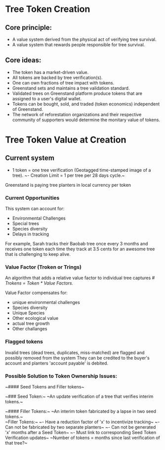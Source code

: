 # Tree Token Creation
 
## Core principle: 
- A value system derived from the physical act of verifying tree survival.
- A value system that rewards people responsible for tree survival.

## Core ideas: 
- The token has a market-driven value. 
- All tokens are backed by tree verification(s). 
- One can own fractions of tree impact with tokens.
- Greenstand sets and maintains a tree validation standard.
- Validated trees on Greenstand platform produce tokens that are assigned to a user's digital wallet.
- Tokens can be bought, sold, and traded (token economics) independent of Greenstand.
- The network of reforestation organizations and their respective community of supporters would determine the monitary value of tokens.   

# Tree Token Value at Creation

## Current system 
- 1 token = one tree verification (Geotagged time-stamped image of a tree).
~- Creation Limit = 1 per tree per 28 days cycle.~

Greenstand is paying tree planters in local currency per token 

### Current Opportunities 
This system can account for:
- Environmental Challenges
- Special trees
- Species diversity
- Delays in tracking

For example, Sarah tracks their Baobab tree once every 3 months and receives one token each time they track at 3.5 cents for an awesome tree that is challenging to keep alive. 


### Value Factor (Troken or Trings)
An algorithm that adds a relative value factor to individual tree captures *# Trokens = Token * Value Factors.*

Value Factor compensates for:
  - unique environmental challenges
  - Species diversity
  - Unique Species 
  - Other ecological value
  - actual tree growth
  - Other challanges

### Flagged tokens
 Invalid trees (dead trees, duplicates, miss-matched) are flagged and possibly removed from the system
 They can be credited to the buyer's account and planters 'account payable' is debited.

### Possible Solution to Token Ownership Issues:

~#### Seed Tokens and Filler tokens~

~### Seed Token:~
~An update verification of a tree that verifies interim tokens.~
 
~#### Filler Tokens:~
~An interim token fabricated by a lapse in two seed tokens.~  
~Filler Tokens:~
  ~- Have a reduction factor of 'x' to incentivize tracking~
  ~- Can not be fabricated by two separate planters~
  ~- Can not be generated 'x' months after a Seed Token~
  ~- Must link to corresponding Seed Token Verification updates~
~Number of tokens = months since last verification of that tree?~
